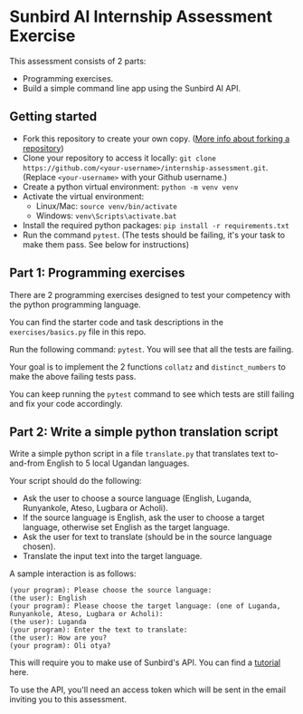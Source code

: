 # Sunbird AI Internship Assessment Exercise

This assessment consists of 2 parts:
- Programming exercises.
- Build a simple command line app using the Sunbird AI API.

## Getting started
- Fork this repository to create your own copy. ([More info about forking a repository](https://docs.github.com/en/get-started/quickstart/fork-a-repo))
- Clone your repository to access it locally: `git clone https://github.com/<your-username>/internship-assessment.git`. (Replace `<your-username>` with your Github username.)
- Create a python virtual environment: `python -m venv venv`
- Activate the virtual environment: 
  - Linux/Mac: `source venv/bin/activate`
  - Windows: `venv\Scripts\activate.bat`
- Install the required python packages: `pip install -r requirements.txt`
- Run the command `pytest`. (The tests should be failing, it's your task to make them pass. See below for instructions)

## Part 1: Programming exercises
There are 2 programming exercises designed to test your competency with the python programming language. 

You can find the starter code and task descriptions in the `exercises/basics.py` file in this repo.

Run the following command: `pytest`. You will see that all the tests are failing.

Your goal is to implement the 2 functions `collatz` and `distinct_numbers` to make the above failing tests pass.

You can keep running the `pytest` command to see which tests are still failing and fix your code accordingly.

## Part 2: Write a simple python translation script
Write a simple python script in a file `translate.py` that translates text to-and-from English to 5 local Ugandan languages.

Your script should do the following:
- Ask the user to choose a source language (English, Luganda, Runyankole, Ateso, Lugbara or Acholi).
- If the source language is English, ask the user to choose a target language, otherwise set English as the target language.
- Ask the user for text to translate (should be in the source language chosen).
- Translate the input text into the target language.

A sample interaction is as follows:
```
(your program): Please choose the source language:
(the user): English
(your program): Please choose the target language: (one of Luganda, Runyankole, Ateso, Lugbara or Acholi):
(the user): Luganda
(your program): Enter the text to translate:
(the user): How are you?
(your program): Oli otya?
```

This will require you to make use of Sunbird's API. You can find a [tutorial](https://github.com/SunbirdAI/sunbird-ai-api/blob/main/tutorial.md) here. 

To use the API, you'll need an access token which will be sent in the email inviting you to this assessment.

